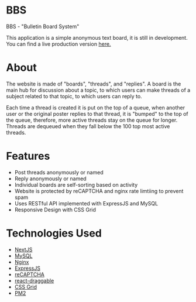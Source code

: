 # BBS
BBS - "Bulletin Board System" 

This application is a simple anonymous text board, it is still in development. You can find a live production version 
[here.](https://www.daydreaming.me)

# About
The website is made of "boards", "threads", and "replies". A board is the main hub for discussion about a topic, to which users can make threads of a subject related to that topic, to which users can reply to. 

Each time a thread is created it is put on the top of a queue, when another user or the original poster replies to that thread, it is "bumped" to the top of the queue, therefore, more active threads stay on the queue for longer. Threads are dequeued when they fall below the 100 top most active threads.

# Features
* Post threads anonymously or named
* Reply anonymously or named
* Individual boards are self-sorting based on activity
* Website is protected by reCAPTCHA and nginx rate limtiing to prevent spam
* Uses RESTful API implemented with ExpressJS and MySQL
* Responsive Design with CSS Grid

# Technologies Used
 * [NextJS](https://nextjs.org/docs)
 * [MySQL](https://www.mysql.com/)
 * [Nginx](http://nginx.org/)
 * [ExpressJS](https://expressjs.com/)
 * [reCAPTCHA](https://www.google.com/recaptcha/intro/v3.html)
 * [react-draggable](https://www.npmjs.com/package/react-draggable)
 * [CSS Grid](https://developer.mozilla.org/en-US/docs/Web/CSS/CSS_Grid_Layout)
 * [PM2](http://pm2.keymetrics.io/)

